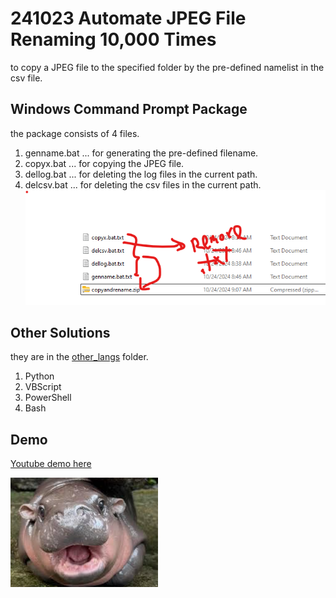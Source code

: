 # 241023 Automate JPEG File Renaming 10,000 Times
to copy a JPEG file to the specified folder by the pre-defined namelist in the csv file.

## Windows Command Prompt Package
the package consists of 4 files.
1. genname.bat ... for generating the pre-defined filename.
2. copyx.bat ... for copying the JPEG file.
3. dellog.bat ... for deleting the log files in the current path.
4. delcsv.bat ... for deleting the csv files in the current path.
![package](resources/package_sent.png)

## Other Solutions
they are in the [other_langs](src/other_langs/) folder.
1. Python
2. VBScript
3. PowerShell
4. Bash

## Demo
[Youtube demo here](https://youtu.be/Mwjq7R2btdM?si=Pa1_POSkPkyZhwDb)

![moodeng](resources/moodeng.png)
